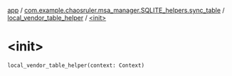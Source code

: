 [app](../../index.md) / [com.example.chaosruler.msa_manager.SQLITE_helpers.sync_table](../index.md) / [local_vendor_table_helper](index.md) / [&lt;init&gt;](.)

# &lt;init&gt;

`local_vendor_table_helper(context: Context)`